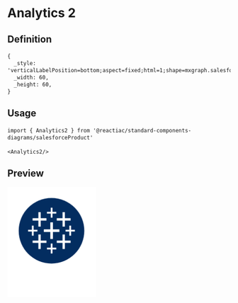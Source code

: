 # Analytics 2

## Definition

```
{
  _style: 'verticalLabelPosition=bottom;aspect=fixed;html=1;shape=mxgraph.salesforce.analytics2;',
  _width: 60,
  _height: 60,
}
```

## Usage

```
import { Analytics2 } from '@reactiac/standard-components-diagrams/salesforceProduct'

<Analytics2/>
```

## Preview

<img src="./analytics-2.png" width="200"/>
